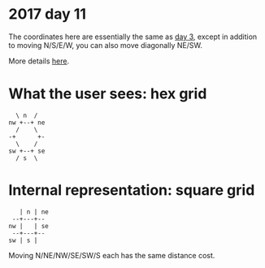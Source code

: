 # 2017 day 11

The coordinates here are essentially the same as [day 3](http://adventofcode.com/2017/day/3),
except in addition to moving N/S/E/W, you can also move diagonally NE/SW.

More details [here](https://gamedev.stackexchange.com/questions/44812/finding-shortest-path-on-a-hexagonal-grid).

# What the user sees: hex grid

```
  \ n  /
nw +--+ ne
  /    \
-+      +-
  \    /
sw +--+ se
  / s  \
```

# Internal representation: square grid

```
   | n | ne
 --+---+--
nw |   | se
 --+---+--
sw | s |
```

Moving N/NE/NW/SE/SW/S each has the same distance cost.

